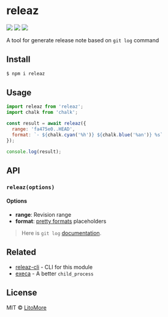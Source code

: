 # releaz

[![](https://img.shields.io/npm/v/releaz.svg)](https://www.npmjs.com/package/releaz)
[![](https://img.shields.io/npm/l/releaz.svg)](https://github.com/LitoMore/releaz/blob/main/LICENSE)
[![](https://img.shields.io/badge/code_style-XO-5ed9c7.svg)](https://github.com/xojs/xo)

A tool for generate release note based on `git log` command

## Install

```bash
$ npm i releaz
```

## Usage

```javascript
import releaz from 'releaz';
import chalk from 'chalk';

const result = await releaz({
  range: 'fa475e0..HEAD',
  format: `- ${chalk.cyan('%h')} ${chalk.blue('%an')} %s`
});

console.log(result);
```

## API

### `releaz(options)`

#### Options

- **range**: Revision range
- **format**: [pretty formats](https://git-scm.com/docs/git-log#_pretty_formats) placeholders

> Here is `git log` [documentation](https://git-scm.com/docs/git-log).

## Related

- [releaz-cli](https://github.com/LitoMore/releaz-cli) - CLI for this module
- [execa](https://github.com/sindresorhus/execa) - A better `child_process`

## License

MIT © [LitoMore](https://github.com/LitoMore)
